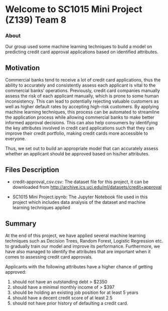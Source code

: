 # Welcome to SC1015 Mini Project (Z139) Team 8

###  About
Our group used some machine learning techniques to build a model on predicting credit card approval applications based on identified attributes.

## Motivation

Commercial banks tend to receive a lot of credit card applications, thus the ability to accurately and consistently assess each applicant is vital to the commercial banks’ operations. Previously, credit card companies manually assess the risk of each applicant manually, which is prone to some human inconsistency. This can lead to potentially rejecting valuable customers as well as higher default rates by accepting high-risk customers. By applying machine learning techniques, this process can be automated to streamline the application process while allowing commercial banks to make better informed approval decisions. This can also help consumers by identifying the key attributes involved in credit card applications such that they can improve their credit portfolio, making credit cards more accessible to everyone.

Thus, we set out to build an appropriate model that can accurately assess whether an applicant should be approved based on his/her attributes.

## Files Description
- credit-approval_csv.csv: The dataset file for this project, it can be downloaded from http://archive.ics.uci.edu/ml/datasets/credit+approval

- SC1015 Mini Project.ipynb: The Jupyter Notebook file used in this project which includes data analysis of the dataset and machine learning techniques applied

## Summary
At the end of this project, we have applied several machine learning techniques such as Decision Trees, Random Forest, Logistic Regression etc. to gradually train our model and improve its performance. Furthermore, we have also managed to identify the attributes that are important when it comes to assessing credit card approvals.

Applicants with the following attributes have a higher chance of getting approved:
1. should not have an outstanding debt > $2350 
2. should have a minimal monthly income of > $397
3. should be holding an existing job position for at least 5 years
4. should have a decent credit score of at least 2.5 
5. should not have prior history of defaulting a credit card.
